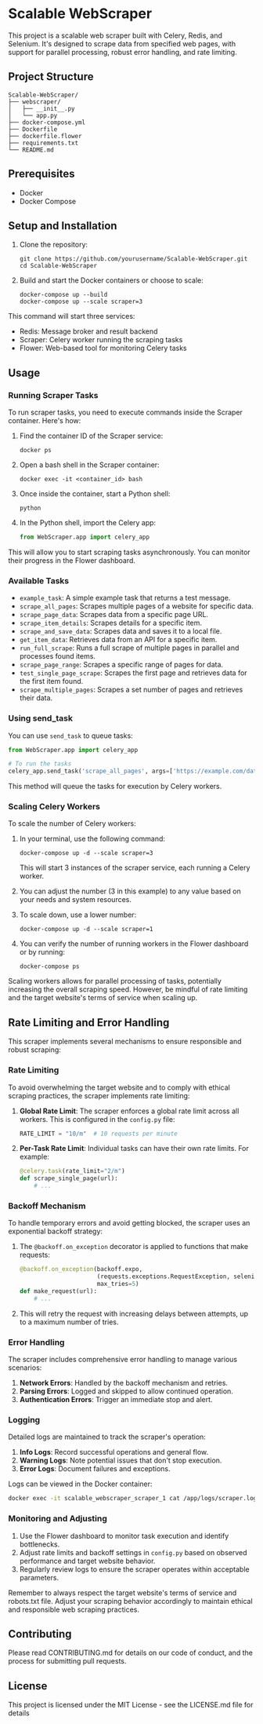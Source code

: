 # Scalable WebScraper

This project is a scalable web scraper built with Celery, Redis, and Selenium. It's designed to scrape data from specified web pages, with support for parallel processing, robust error handling, and rate limiting.

## Project Structure

```
Scalable-WebScraper/
├── webscraper/
│   ├── __init__.py
│   └── app.py
├── docker-compose.yml
├── Dockerfile
├── dockerfile.flower
├── requirements.txt
└── README.md
```

## Prerequisites

- Docker
- Docker Compose

## Setup and Installation

1. Clone the repository:
   ```
   git clone https://github.com/yourusername/Scalable-WebScraper.git
   cd Scalable-WebScraper
   ```

2. Build and start the Docker containers or choose to scale:
   ```
   docker-compose up --build
   docker-compose up --scale scraper=3
   ```

This command will start three services:
- Redis: Message broker and result backend
- Scraper: Celery worker running the scraping tasks
- Flower: Web-based tool for monitoring Celery tasks

## Usage

### Running Scraper Tasks

To run scraper tasks, you need to execute commands inside the Scraper container. Here's how:

1. Find the container ID of the Scraper service:
   ```
   docker ps
   ```

2. Open a bash shell in the Scraper container:
   ```
   docker exec -it <container_id> bash
   ```

3. Once inside the container, start a Python shell:
   ```
   python
   ```

4. In the Python shell, import the Celery app:
   ```python
   from WebScraper.app import celery_app
   ```

This will allow you to start scraping tasks asynchronously. You can monitor their progress in the Flower dashboard.

### Available Tasks

- `example_task`: A simple example task that returns a test message.
- `scrape_all_pages`: Scrapes multiple pages of a website for specific data.
- `scrape_page_data`: Scrapes data from a specific page URL.
- `scrape_item_details`: Scrapes details for a specific item.
- `scrape_and_save_data`: Scrapes data and saves it to a local file.
- `get_item_data`: Retrieves data from an API for a specific item.
- `run_full_scrape`: Runs a full scrape of multiple pages in parallel and processes found items.
- `scrape_page_range`: Scrapes a specific range of pages for data.
- `test_single_page_scrape`: Scrapes the first page and retrieves data for the first item found.
- `scrape_multiple_pages`: Scrapes a set number of pages and retrieves their data.

### Using send_task

You can use `send_task` to queue tasks:

```python
from WebScraper.app import celery_app

# To run the tasks
celery_app.send_task('scrape_all_pages', args=['https://example.com/data', 5])
```

This method will queue the tasks for execution by Celery workers.

### Scaling Celery Workers

To scale the number of Celery workers:

1. In your terminal, use the following command:
   ```
   docker-compose up -d --scale scraper=3
   ```
   This will start 3 instances of the scraper service, each running a Celery worker.

2. You can adjust the number (3 in this example) to any value based on your needs and system resources.

3. To scale down, use a lower number:
   ```
   docker-compose up -d --scale scraper=1
   ```

4. You can verify the number of running workers in the Flower dashboard or by running:
   ```
   docker-compose ps
   ```

Scaling workers allows for parallel processing of tasks, potentially increasing the overall scraping speed. However, be mindful of rate limiting and the target website's terms of service when scaling up.

## Rate Limiting and Error Handling

This scraper implements several mechanisms to ensure responsible and robust scraping:

### Rate Limiting

To avoid overwhelming the target website and to comply with ethical scraping practices, the scraper implements rate limiting:

1. **Global Rate Limit**: The scraper enforces a global rate limit across all workers. This is configured in the `config.py` file:

   ```python
   RATE_LIMIT = "10/m"  # 10 requests per minute
   ```

2. **Per-Task Rate Limit**: Individual tasks can have their own rate limits. For example:

   ```python
   @celery.task(rate_limit="2/m")
   def scrape_single_page(url):
       # ...
   ```

### Backoff Mechanism

To handle temporary errors and avoid getting blocked, the scraper uses an exponential backoff strategy:

1. The `@backoff.on_exception` decorator is applied to functions that make requests:

   ```python
   @backoff.on_exception(backoff.expo,
                         (requests.exceptions.RequestException, selenium.common.exceptions.WebDriverException),
                         max_tries=5)
   def make_request(url):
       # ...
   ```

2. This will retry the request with increasing delays between attempts, up to a maximum number of tries.

### Error Handling

The scraper includes comprehensive error handling to manage various scenarios:

1. **Network Errors**: Handled by the backoff mechanism and retries.
2. **Parsing Errors**: Logged and skipped to allow continued operation.
3. **Authentication Errors**: Trigger an immediate stop and alert.

### Logging

Detailed logs are maintained to track the scraper's operation:

1. **Info Logs**: Record successful operations and general flow.
2. **Warning Logs**: Note potential issues that don't stop execution.
3. **Error Logs**: Document failures and exceptions.

Logs can be viewed in the Docker container:

```bash
docker exec -it scalable_webscraper_scraper_1 cat /app/logs/scraper.log
```

### Monitoring and Adjusting

1. Use the Flower dashboard to monitor task execution and identify bottlenecks.
2. Adjust rate limits and backoff settings in `config.py` based on observed performance and target website behavior.
3. Regularly review logs to ensure the scraper operates within acceptable parameters.

Remember to always respect the target website's terms of service and robots.txt file. Adjust your scraping behavior accordingly to maintain ethical and responsible web scraping practices.

## Contributing

Please read CONTRIBUTING.md for details on our code of conduct, and the process for submitting pull requests.

## License

This project is licensed under the MIT License - see the LICENSE.md file for details
